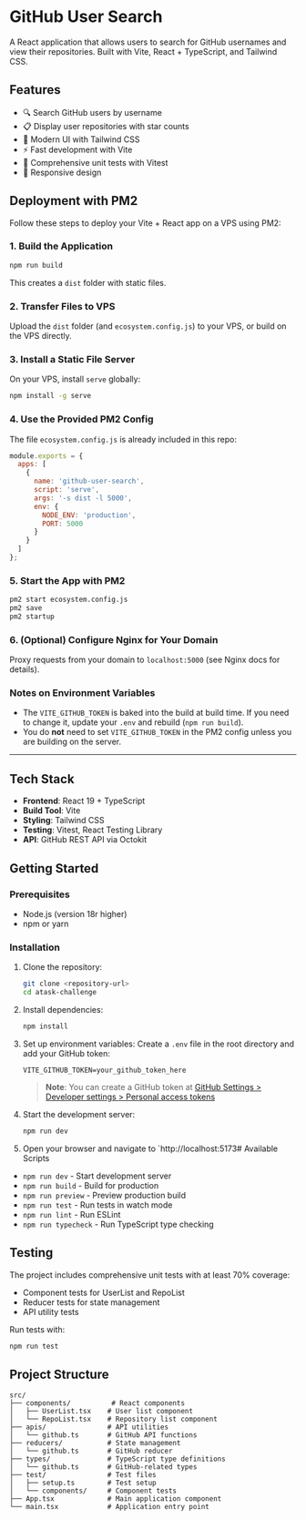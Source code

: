 # GitHub User Search

A React application that allows users to search for GitHub usernames and view their repositories. Built with Vite, React + TypeScript, and Tailwind CSS.

## Features

- 🔍 Search GitHub users by username
- 📋 Display user repositories with star counts
- 🎨 Modern UI with Tailwind CSS
- ⚡ Fast development with Vite
- 🧪 Comprehensive unit tests with Vitest
- 📱 Responsive design

## Deployment with PM2

Follow these steps to deploy your Vite + React app on a VPS using PM2:

### 1. Build the Application
```bash
npm run build
```
This creates a `dist` folder with static files.

### 2. Transfer Files to VPS
Upload the `dist` folder (and `ecosystem.config.js`) to your VPS, or build on the VPS directly.

### 3. Install a Static File Server
On your VPS, install `serve` globally:
```bash
npm install -g serve
```

### 4. Use the Provided PM2 Config
The file `ecosystem.config.js` is already included in this repo:
```js
module.exports = {
  apps: [
    {
      name: 'github-user-search',
      script: 'serve',
      args: '-s dist -l 5000',
      env: {
        NODE_ENV: 'production',
        PORT: 5000
      }
    }
  ]
};
```

### 5. Start the App with PM2
```bash
pm2 start ecosystem.config.js
pm2 save
pm2 startup
```

### 6. (Optional) Configure Nginx for Your Domain
Proxy requests from your domain to `localhost:5000` (see Nginx docs for details).

### Notes on Environment Variables
- The `VITE_GITHUB_TOKEN` is baked into the build at build time. If you need to change it, update your `.env` and rebuild (`npm run build`).
- You do **not** need to set `VITE_GITHUB_TOKEN` in the PM2 config unless you are building on the server.

---

## Tech Stack

- **Frontend**: React 19 + TypeScript
- **Build Tool**: Vite
- **Styling**: Tailwind CSS
- **Testing**: Vitest, React Testing Library
- **API**: GitHub REST API via Octokit

## Getting Started

### Prerequisites

- Node.js (version 18r higher)
- npm or yarn

### Installation

1. Clone the repository:
   ```bash
   git clone <repository-url>
   cd atask-challenge
   ```

2. Install dependencies:
   ```bash
   npm install
   ```

3. Set up environment variables:
   Create a `.env` file in the root directory and add your GitHub token:
   ```
   VITE_GITHUB_TOKEN=your_github_token_here
   ```
   
   > **Note**: You can create a GitHub token at [GitHub Settings > Developer settings > Personal access tokens](https://github.com/settings/tokens)

4. Start the development server:
   ```bash
   npm run dev
   ```

5. Open your browser and navigate to `http://localhost:5173# Available Scripts

- `npm run dev` - Start development server
- `npm run build` - Build for production
- `npm run preview` - Preview production build
- `npm run test` - Run tests in watch mode
- `npm run lint` - Run ESLint
- `npm run typecheck` - Run TypeScript type checking

## Testing

The project includes comprehensive unit tests with at least 70% coverage:

- Component tests for UserList and RepoList
- Reducer tests for state management
- API utility tests

Run tests with:
```bash
npm run test
```

## Project Structure

```
src/
├── components/          # React components
│   ├── UserList.tsx    # User list component
│   └── RepoList.tsx    # Repository list component
├── apis/               # API utilities
│   └── github.ts       # GitHub API functions
├── reducers/           # State management
│   └── github.ts       # GitHub reducer
├── types/              # TypeScript type definitions
│   └── github.ts       # GitHub-related types
├── test/               # Test files
│   ├── setup.ts        # Test setup
│   └── components/     # Component tests
├── App.tsx             # Main application component
└── main.tsx            # Application entry point
```

